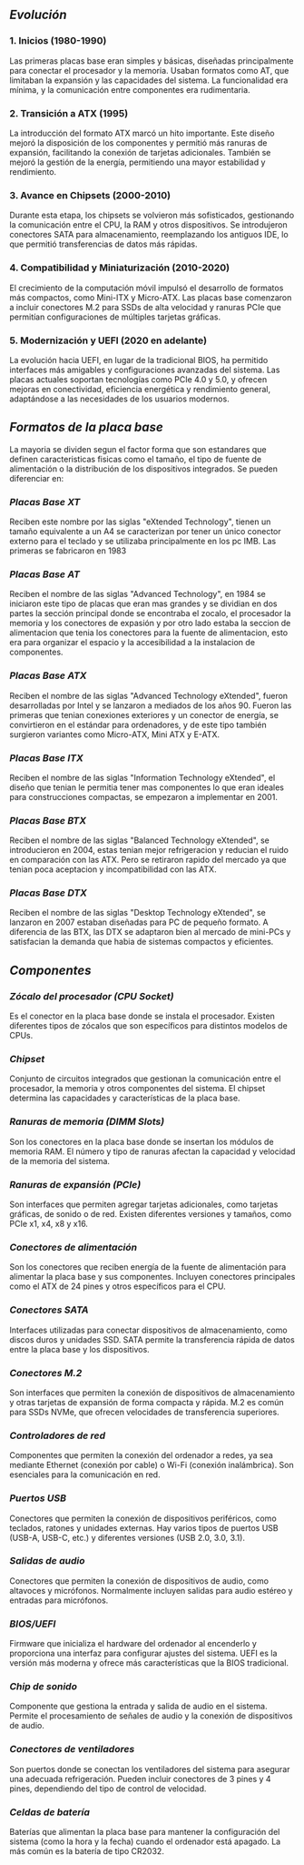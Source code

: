 ## ***Evolución***

### 1. Inicios (1980-1990)
Las primeras placas base eran simples y básicas, diseñadas principalmente para conectar el procesador y la memoria. Usaban formatos como AT, que limitaban la expansión y las capacidades del sistema. La funcionalidad era mínima, y la comunicación entre componentes era rudimentaria.

### 2. Transición a ATX (1995)
La introducción del formato ATX marcó un hito importante. Este diseño mejoró la disposición de los componentes y permitió más ranuras de expansión, facilitando la conexión de tarjetas adicionales. También se mejoró la gestión de la energía, permitiendo una mayor estabilidad y rendimiento.

### 3. Avance en Chipsets (2000-2010)
Durante esta etapa, los chipsets se volvieron más sofisticados, gestionando la comunicación entre el CPU, la RAM y otros dispositivos. Se introdujeron conectores SATA para almacenamiento, reemplazando los antiguos IDE, lo que permitió transferencias de datos más rápidas.

### 4. Compatibilidad y Miniaturización (2010-2020)
El crecimiento de la computación móvil impulsó el desarrollo de formatos más compactos, como Mini-ITX y Micro-ATX. Las placas base comenzaron a incluir conectores M.2 para SSDs de alta velocidad y ranuras PCIe que permitían configuraciones de múltiples tarjetas gráficas.

### 5. Modernización y UEFI (2020 en adelante)
La evolución hacia UEFI, en lugar de la tradicional BIOS, ha permitido interfaces más amigables y configuraciones avanzadas del sistema. Las placas actuales soportan tecnologías como PCIe 4.0 y 5.0, y ofrecen mejoras en conectividad, eficiencia energética y rendimiento general, adaptándose a las necesidades de los usuarios modernos.

## ***Formatos de la placa base***

La mayoria se dividen segun el factor forma que son estandares que definen caracteristicas fisicas como el tamaño, el tipo de fuente de alimentación o la distribución de los dispositivos integrados. 
Se pueden diferenciar en:

### *Placas Base XT*

Reciben este nombre por las siglas "eXtended Technology", tienen un tamaño equivalente a un A4 se caracterizan por tener un único conector externo para el teclado y se utilizaba principalmente en los pc IMB. Las primeras se fabricaron en 1983

### *Placas Base AT*

Reciben el nombre de las siglas "Advanced Technology", en 1984 se iniciaron este tipo de placas que eran mas grandes y se dividian en dos partes la sección principal donde se encontraba el zocalo, el procesador la memoria y los conectores de expasión y por otro lado estaba la seccion de alimentacion que tenia los conectores para la fuente de alimentacion, esto era para organizar el espacio y la accesibilidad a la instalacion de componentes. 

### *Placas Base ATX*

Reciben el nombre de las siglas "Advanced Technology eXtended", fueron desarrolladas por Intel y se lanzaron a mediados de los años 90. Fueron las primeras que tenian conexiones exteriores y un conector de energía, se convirtieron en el estándar para ordenadores, y de este tipo también surgieron variantes como Micro-ATX, Mini ATX y E-ATX.

### *Placas Base ITX*

Reciben el nombre de las siglas "Information Technology eXtended", el diseño que tenian le permitia tener mas componentes lo que eran ideales para construcciones compactas, se empezaron a implementar en 2001.

### *Placas Base BTX*

Reciben el nombre de las siglas "Balanced Technology eXtended", se introducieron en 2004, estas tenian mejor refrigeracion y reducian el ruido en comparación con las ATX. Pero se retiraron rapido del mercado ya que tenian poca aceptacion y incompatibilidad con las ATX.

### *Placas Base DTX*

Reciben el nombre de las siglas "Desktop Technology eXtended", se lanzaron en 2007 estaban diseñadas para PC de pequeño formato. A diferencia de las BTX, las DTX se adaptaron bien al mercado de mini-PCs y satisfacian la demanda que habia de sistemas compactos y eficientes.

## ***Componentes***

### *Zócalo del procesador (CPU Socket)*
Es el conector en la placa base donde se instala el procesador. Existen diferentes tipos de zócalos que son específicos para distintos modelos de CPUs.

### *Chipset*
Conjunto de circuitos integrados que gestionan la comunicación entre el procesador, la memoria y otros componentes del sistema. El chipset determina las capacidades y características de la placa base.

### *Ranuras de memoria (DIMM Slots)*
Son los conectores en la placa base donde se insertan los módulos de memoria RAM. El número y tipo de ranuras afectan la capacidad y velocidad de la memoria del sistema.

### *Ranuras de expansión (PCIe)*
Son interfaces que permiten agregar tarjetas adicionales, como tarjetas gráficas, de sonido o de red. Existen diferentes versiones y tamaños, como PCIe x1, x4, x8 y x16.

### *Conectores de alimentación*
Son los conectores que reciben energía de la fuente de alimentación para alimentar la placa base y sus componentes. Incluyen conectores principales como el ATX de 24 pines y otros específicos para el CPU.

### *Conectores SATA*
Interfaces utilizadas para conectar dispositivos de almacenamiento, como discos duros y unidades SSD. SATA permite la transferencia rápida de datos entre la placa base y los dispositivos.

### *Conectores M.2*
Son interfaces que permiten la conexión de dispositivos de almacenamiento y otras tarjetas de expansión de forma compacta y rápida. M.2 es común para SSDs NVMe, que ofrecen velocidades de transferencia superiores.

### *Controladores de red*
Componentes que permiten la conexión del ordenador a redes, ya sea mediante Ethernet (conexión por cable) o Wi-Fi (conexión inalámbrica). Son esenciales para la comunicación en red.

### *Puertos USB*
Conectores que permiten la conexión de dispositivos periféricos, como teclados, ratones y unidades externas. Hay varios tipos de puertos USB (USB-A, USB-C, etc.) y diferentes versiones (USB 2.0, 3.0, 3.1).

### *Salidas de audio*
Conectores que permiten la conexión de dispositivos de audio, como altavoces y micrófonos. Normalmente incluyen salidas para audio estéreo y entradas para micrófonos.

### *BIOS/UEFI*
Firmware que inicializa el hardware del ordenador al encenderlo y proporciona una interfaz para configurar ajustes del sistema. UEFI es la versión más moderna y ofrece más características que la BIOS tradicional.

### *Chip de sonido*
Componente que gestiona la entrada y salida de audio en el sistema. Permite el procesamiento de señales de audio y la conexión de dispositivos de audio.

### *Conectores de ventiladores*
Son puertos donde se conectan los ventiladores del sistema para asegurar una adecuada refrigeración. Pueden incluir conectores de 3 pines y 4 pines, dependiendo del tipo de control de velocidad.

### *Celdas de batería*
Baterías que alimentan la placa base para mantener la configuración del sistema (como la hora y la fecha) cuando el ordenador está apagado. La más común es la batería de tipo CR2032.
